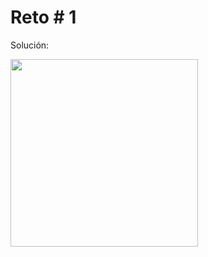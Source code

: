 # Reto # 1

Solución:

<img src="https://github.com/GiancarloRosero/ciclo4-reto1/blob/main/gif/prueba.gif" width="300" />
